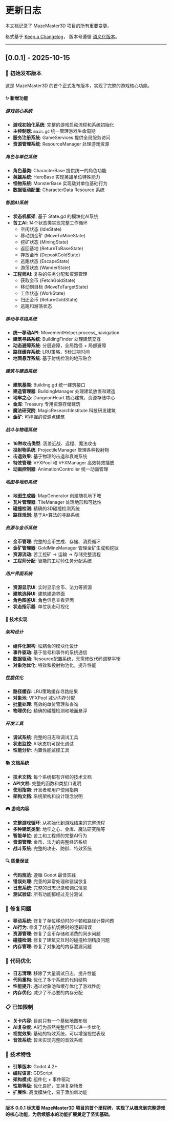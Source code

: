# 更新日志

本文档记录了 MazeMaster3D 项目的所有重要变更。

格式基于 [Keep a Changelog](https://keepachangelog.com/zh-CN/1.0.0/)，
版本号遵循 [语义化版本](https://semver.org/lang/zh-CN/)。

---

## [0.0.1] - 2025-10-15

### 🎉 初始发布版本

这是 MazeMaster3D 的首个正式发布版本，实现了完整的游戏核心功能。

#### ✨ 新增功能

##### 游戏核心系统
- **游戏初始化系统**: 完整的游戏启动流程和系统初始化
- **主控制器**: `main.gd` 统一管理游戏生命周期
- **服务注册系统**: GameServices 提供全局服务访问
- **资源管理系统**: ResourceManager 处理游戏资源

##### 角色与单位系统
- **角色基类**: CharacterBase 提供统一的角色功能
- **英雄系统**: HeroBase 实现英雄单位特殊能力
- **怪物系统**: MonsterBase 实现敌对单位基础行为
- **数据驱动配置**: CharacterData Resource 系统

##### 智能AI系统
- **状态机框架**: 基于 State.gd 的模块化AI系统
- **苦工AI**: 14个状态类实现完整工作循环
  - 空闲状态 (IdleState)
  - 移动到金矿 (MoveToMineState)
  - 挖矿状态 (MiningState)
  - 返回基地 (ReturnToBaseState)
  - 存放金币 (DepositGoldState)
  - 逃跑状态 (EscapeState)
  - 游荡状态 (WanderState)
- **工程师AI**: 复杂的任务分配和资源管理
  - 获取金币 (FetchGoldState)
  - 移动到目标 (MoveToTargetState)
  - 工作状态 (WorkState)
  - 归还金币 (ReturnGoldState)
  - 逃跑和游荡状态

##### 移动与寻路系统
- **统一移动API**: MovementHelper.process_navigation
- **建筑寻路系统**: BuildingFinder 处理建筑交互
- **动态避障系统**: 分层避障，全局路径 + 局部避障
- **路径缓存系统**: LRU策略，5秒过期时间
- **地面悬浮系统**: 基于射线检测的地形贴合

##### 建筑与建造系统
- **建筑基类**: Building.gd 统一建筑接口
- **建造管理器**: BuildingManager 处理建筑放置和建造
- **地牢之心**: DungeonHeart 核心建筑，资源存储中心
- **金库**: Treasury 专用资源存储建筑
- **魔法研究院**: MagicResearchInstitute 科技研发建筑
- **金矿**: 可挖掘的资源点建筑

##### 战斗与物理系统
- **16种攻击类型**: 涵盖近战、远程、魔法攻击
- **投射物系统**: ProjectileManager 管理各种投射物
- **击退效果**: 基于物理的击退和衰减系统
- **特效管理**: VFXPool 和 VFXManager 高效特效播放
- **动画控制器**: AnimationController 统一动画管理

##### 地图与地形系统
- **地图生成器**: MapGenerator 创建随机地下城
- **瓦片管理器**: TileManager 处理地形和可达性
- **碰撞检测**: 精确的3D碰撞检测系统
- **路径规划**: 基于A*算法的寻路系统

##### 资源与金币系统
- **金币管理**: 完整的金币生成、存储、消费循环
- **金矿管理器**: GoldMineManager 管理金矿生成和挖掘
- **资源流动**: 苦工挖矿 → 运输 → 存储完整流程
- **工程师分配**: 智能的工程师任务分配系统

##### 用户界面系统
- **资源显示UI**: 实时显示金币、法力等资源
- **建筑选择UI**: 建筑建造界面
- **角色图鉴UI**: 角色信息查看界面
- **状态指示器**: 单位状态可视化

#### 🔧 技术实现

##### 架构设计
- **组件化架构**: 松耦合的模块化设计
- **事件驱动**: 基于信号和事件的系统通信
- **数据驱动**: Resource配置系统，无需修改代码调整平衡
- **对象池优化**: 特效和投射物池化，提升性能

##### 性能优化
- **路径缓存**: LRU策略缓存寻路结果
- **对象池**: VFXPool 减少内存分配
- **批量处理**: 高效的单位管理和查询
- **物理优化**: 精确的碰撞检测和地面悬浮

##### 开发工具
- **调试系统**: 完整的日志和调试工具
- **状态监控**: AI状态机可视化调试
- **性能分析**: 内置性能监控工具

#### 📚 文档系统
- **技术文档**: 每个系统都有详细的技术文档
- **API文档**: 完整的函数和类接口说明
- **使用指南**: 开发者和用户使用指南
- **架构文档**: 系统架构和设计理念说明

#### 🎮 游戏内容
- **完整游戏循环**: 从初始化到游戏结束的完整流程
- **多种建筑类型**: 地牢之心、金库、魔法研究院等
- **智能单位**: 苦工和工程师的完整AI行为
- **资源管理**: 金币、法力的完整经济系统
- **战斗系统**: 完整的攻击、防御、特效系统

#### 🔍 质量保证
- **代码规范**: 遵循 Godot 最佳实践
- **错误处理**: 完善的异常处理和错误恢复
- **日志系统**: 完整的日志记录和调试信息
- **测试验证**: 所有功能都经过充分测试

### 🐛 修复问题
- **移动系统**: 修复了单位移动时的卡顿和路径计算问题
- **AI行为**: 修复了状态机切换时的逻辑错误
- **资源管理**: 修复了金币存储和消费的同步问题
- **碰撞检测**: 修复了建筑交互时的碰撞检测精度问题
- **内存管理**: 修复了对象池的内存泄漏问题

### 🔄 代码优化
- **日志清理**: 移除了大量调试日志，提升性能
- **代码重构**: 优化了多个系统的代码结构
- **性能提升**: 通过对象池和缓存优化了游戏性能
- **内存优化**: 减少了不必要的内存分配

### 📋 已知限制
- **关卡内容**: 目前只有一个基础地图布局
- **AI复杂度**: AI行为虽然完整但可以进一步优化
- **视觉效果**: 基础的特效系统，可以增强视觉表现
- **音效系统**: 暂未实现完整的音效系统

### 🚀 技术特性
- **引擎版本**: Godot 4.2+
- **编程语言**: GDScript
- **架构模式**: 组件化 + 事件驱动
- **性能等级**: 优化良好，支持复杂场景
- **扩展性**: 高度模块化，易于添加新功能

---

**版本 0.0.1 标志着 MazeMaster3D 项目的首个里程碑，实现了从概念到完整游戏的核心功能，为后续版本的功能扩展奠定了坚实基础。**

